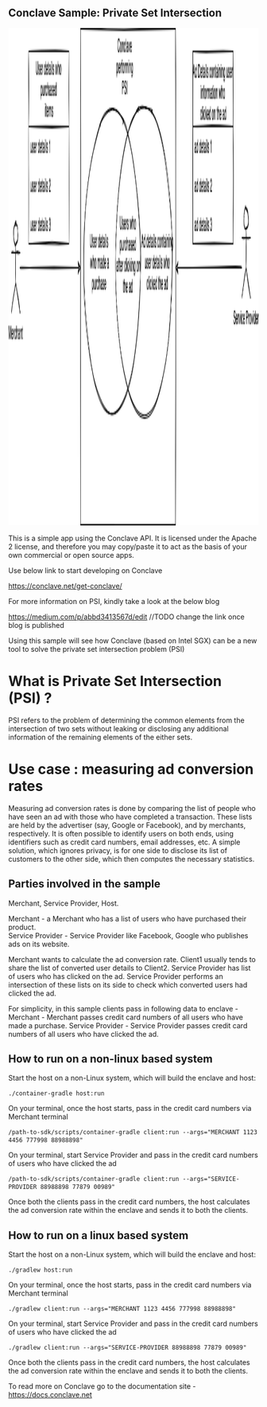 ## Conclave Sample: Private Set Intersection

<p align="center">
  <img src="./psi.png" alt="Corda" width="1000" height="1000">
</p>


This is a simple app using the Conclave API. It is licensed under the Apache 2 license, and therefore you may 
copy/paste it to act as the basis of your own commercial or open source apps.

Use below link to start developing on Conclave

https://conclave.net/get-conclave/


For more information on PSI, kindly take a look at the below blog

https://medium.com/p/abbd3413567d/edit //TODO change the link once blog is published

Using this sample will see how Conclave (based on Intel SGX) can be a new tool to solve the private set intersection problem (PSI)
        
# What is Private Set Intersection (PSI) ?

PSI refers to the problem of determining the common elements from the intersection of two sets without leaking or disclosing any 
additional information of the remaining elements of the either sets.

# Use case : measuring ad conversion rates

Measuring ad conversion rates is done by comparing the list of people who have seen an ad with those who have completed a transaction. 
These lists are held by the advertiser (say, Google or Facebook), and by merchants, respectively. 
It is often possible to identify users on both ends, using identifiers such as credit card numbers, email addresses, etc. 
A simple solution, which ignores privacy, is for one side to disclose its list of customers to the other side, which then computes the necessary statistics. 

## Parties involved in the sample
Merchant, Service Provider, Host.

Merchant - a Merchant who has a list of users who have purchased their product.  
Service Provider - Service Provider like Facebook, Google who publishes ads on its website.

Merchant wants to calculate the ad conversion rate. Client1 usually tends to share the list of converted user details to Client2.
Service Provider has list of users who has clicked on the ad. Service Provider performs an intersection of these lists on its side to check which 
converted users had clicked the ad.

For simplicity, in this sample clients pass in following data to enclave - 
Merchant - Merchant passes credit card numbers of all users who have made a purchase.
Service Provider - Service Provider passes credit card numbers of all users who have clicked the ad.

## How to run on a non-linux based system

Start the host on a non-Linux system, which will build the enclave and host:

    ./container-gradle host:run

On your terminal, once the host starts, pass in the credit card numbers via Merchant terminal

    /path-to-sdk/scripts/container-gradle client:run --args="MERCHANT 1123 4456 777998 88988898"

On your terminal, start Service Provider and pass in the credit card numbers of users who have clicked the ad

    /path-to-sdk/scripts/container-gradle client:run --args="SERVICE-PROVIDER 88988898 77879 00989"

Once both the clients pass in the credit card numbers, the host calculates the ad conversion rate within the enclave and sends it to both the clients.

## How to run on a linux based system

Start the host on a non-Linux system, which will build the enclave and host:

    ./gradlew host:run

On your terminal, once the host starts, pass in the credit card numbers via Merchant terminal

    ./gradlew client:run --args="MERCHANT 1123 4456 777998 88988898"

On your terminal, start Service Provider and pass in the credit card numbers of users who have clicked the ad

    ./gradlew client:run --args="SERVICE-PROVIDER 88988898 77879 00989"

Once both the clients pass in the credit card numbers, the host calculates the ad conversion rate within the enclave and sends it to both the clients.

To read more on Conclave go to the documentation site - https://docs.conclave.net